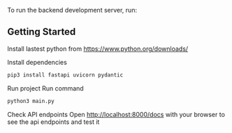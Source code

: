 To run the backend development server, run:

## Getting Started

Install lastest python from https://www.python.org/downloads/

Install dependencies

```bash
pip3 install fastapi uvicorn pydantic
```

Run project
Run command

```bash
python3 main.py
```

Check API endpoints
Open [http://localhost:8000/docs](http://localhost:8000/docs) with your browser to see the api endpoints and test it
